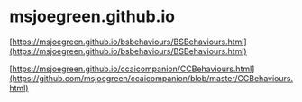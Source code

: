 # msjoegreen.github.io

[https://msjoegreen.github.io/bsbehaviours/BSBehaviours.html](https://msjoegreen.github.io/bsbehaviours/BSBehaviours.html)

[https://msjoegreen.github.io/ccaicompanion/CCBehaviours.html](https://github.com/msjoegreen/ccaicompanion/blob/master/CCBehaviours.html)
